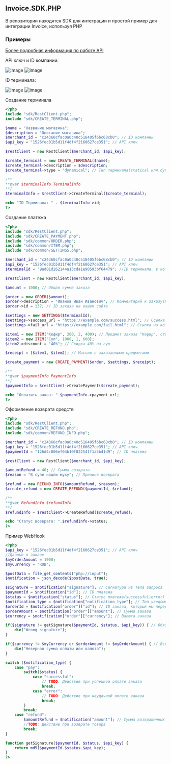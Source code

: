 ## Invoice.SDK.PHP
В репозитории находятся SDK для интеграции и простой пример для интеграции Invoice, используя PHP

<h3>Примеры</h3>

[Более подробная информация по работе API](https://dev.invoice.su)

API ключ и ID компании:

![image](https://user-images.githubusercontent.com/91345275/198650619-cc0a590a-28ec-4d41-9496-35b16b2619e3.png)
![image](https://user-images.githubusercontent.com/91345275/198650678-0ee56d2c-2485-4195-acdc-0faff9c966fc.png)

ID терминала:

![image](https://user-images.githubusercontent.com/91345275/198652040-8746e362-139b-46f4-a97b-135f63b42b4c.png)
![image](https://user-images.githubusercontent.com/91345275/198652082-96cdf363-d15a-4c09-bfb0-c098f67dd28f.png)

Создание терминала
```php
<?php
include "sdk/RestClient.php";
include "sdk/CREATE_TERMINAL.php";

$name = "Название магазина";
$description = "Описание магазина";
$merchant_id = "c24360cfac0a0c40c518405f6bc68cb0"; // ID компании
$api_key = "1526fec01b5d11f4df4f2160627ce351"; // API ключ

$restClient = new RestClient($merchant_id, $api_key);

$create_terminal = new CREATE_TERMINAL($name);
$create_terminal->description = $description;
$create_terminal->type = "dynamical"; // Тип терминала(statical или dynamical)

/**
**@var $terminalInfo TerminalInfo
**/
$terminalInfo = $restClient->CreateTerminal($create_terminal);

echo "ID Терминала: " . $terminalInfo->id; 
?>
```
Создание платежа
```php
<?php
include "sdk/RestClient.php";
include "sdk/CREATE_PAYMENT.php";
include "sdk/common/ORDER.php";
include "sdk/common/ITEM.php";
include "sdk/common/SETTINGS.php";

$merchant_id = "c24360cfac0a0c40c518405f6bc68cb0"; // ID компании
$api_key = "1526fec01b5d11f4df4f2160627ce351"; // API ключ
$terminalId = "9ad01d262144a13cda1e90593bf64479"; //ID терминала, в котором будет создаваться платеж

$restClient = new RestClient($merchant_id, $api_key);

$amount = 1000; // Общая сумма заказа

$order = new ORDER($amount);
$order->description = "Иванов Иван Иванович"; // Комментарий к заказу(Необязательно)
$order->id = 137; // ID заказа на вашем сайте

$settings = new SETTINGS($terminalId);
$settings->success_url = "https://example.com/success.html"; // Ссылка на которую будет переправлен пользователь в случае успешной оплаты
$settings->fail_url = "https://example.com/fail.html"; // Ссылка на которую будет переправлен пользователь в случае неудачной оплаты

$item1 = new ITEM("Кефир", 200, 2, 400); // Предмет заказа "Кефир", стоиомость за 1 предмет - 200, кол-во - 2, общая стоимость - 400
$item2 = new ITEM("Суп", 1000, 1, 600);
$item2->discount = "40%"; // Скидка 40% на суп

$receipt = [$item1, $item2]; // Массив с заказанными предметами

$create_payment = new CREATE_PAYMENT($order, $settings, $receipt);

/**
**@var $paymentInfo PaymentInfo
**/
$paymentInfo = $restClient->CreatePayment($create_payment);

echo "Оплатить заказ: ".$paymentInfo->payment_url;
?>
```
Оформление возврата средств
```php
<?php
include "sdk/RestClient.php";
include "sdk/CREATE_REFUND.php";
include "sdk/common/REFUND_INFO.php";

$merchant_id = "c24360cfac0a0c40c518405f6bc68cb0"; // ID компании
$api_key = "1526fec01b5d11f4df4f2160627ce351"; // API ключ
$paymentId = "126d4c806ef04b10f822541f1a5b41d9"; // ID платежа

$restClient = new RestClient($merchant_id, $api_key);

$amountRefund = 40; // Сумма возврата
$reason = "В супе нашли муху"; // Причина возврата

$refund = new REFUND_INFO($amountRefund, $reason);
$create_refund = new CREATE_REFUND($paymentId, $refund);

/**
**@var RefundInfo $refundInfo
**/
$refundInfo = $restClient->CreateRefund($create_refund);

echo "Статус возврата: ".$refundInfo->status;
?>
```
Пример WebHook
```php
<?php
$api_key = "1526fec01b5d11f4df4f2160627ce351"; // API ключ
//Данные о заказе
$myOrderAmount = 1000;
$myCurrency = "RUB";

$postData = file_get_contents("php://input");
$notification = json_decode($postData, true);

$signature = $notification["signature"]; // Сигнатура из тела запроса
$paymentId = $notification["id"]; // ID платежа
$status = $notification["status"]; // Статус платежа(successful|error)
$notification_type = $notification["notification_type"]; // Тип уведомления(pay|refund)
$orderId = $notification["order"]["id"]; // ID заказа, который мы передали при создании платежа
$orderAmount = $notification["order"]["amount"]; // Сумма заказа
$currency = $notification["order"]["currency"]; // Валюта заказа

if($signature != getSignature($paymentId, $status, $api_key)) { // Обязательно проверяйте сигнатуру
    die("Wrong signature");
}

if($currency != $myCurrency or $orderAmount != $myOrderAmount) { // Всегда проверяйте сумму оплаты и валюту
    die("Неверная сумма оплаты или валюта");
}

switch ($notification_type) {
    case "pay":
        switch($status) {
            case "successful":
                // TODO: Действие при успешной оплате заказа 
                break;
            case "error":
                // TODO: Действие при неудачной оплате заказа 
                break;
        }       
        break;
    case "refund":
        $amountRefund = $notification["amount"]; // Сумма возвращенных средств
        //TODO: Действие при возврате товара
        break;
}

function getSignature($paymentId, $status, $api_key) {
    return md5($paymentId.$status.$api_key);
}
?>
```